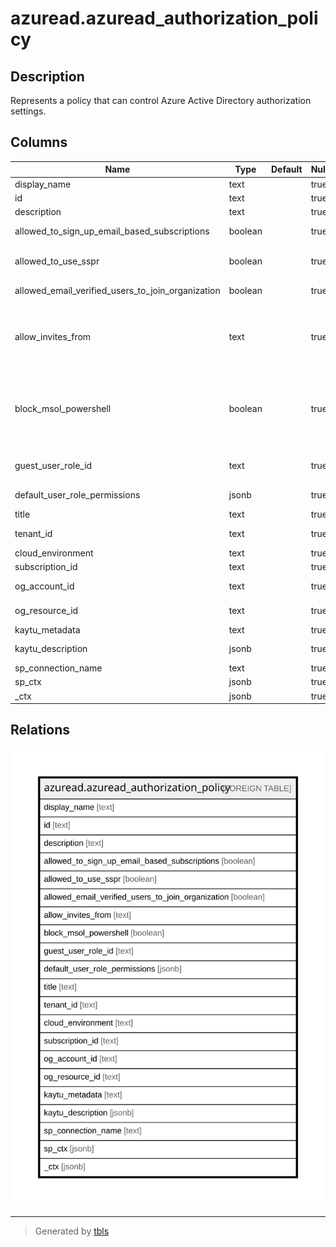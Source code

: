 # azuread.azuread_authorization_policy

## Description

Represents a policy that can control Azure Active Directory authorization settings.

## Columns

| Name | Type | Default | Nullable | Children | Parents | Comment |
| ---- | ---- | ------- | -------- | -------- | ------- | ------- |
| display_name | text |  | true |  |  | Display name for this policy. |
| id | text |  | true |  |  | ID of the authorization policy. |
| description | text |  | true |  |  | Description of this policy. |
| allowed_to_sign_up_email_based_subscriptions | boolean |  | true |  |  | Indicates whether users can sign up for email based subscriptions. |
| allowed_to_use_sspr | boolean |  | true |  |  | Indicates whether the Self-Serve Password Reset feature can be used by users on the tenant. |
| allowed_email_verified_users_to_join_organization | boolean |  | true |  |  | Indicates whether a user can join the tenant by email validation. |
| allow_invites_from | text |  | true |  |  | Indicates who can invite external users to the organization. Possible values are: none, adminsAndGuestInviters, adminsGuestInvitersAndAllMembers, everyone. |
| block_msol_powershell | boolean |  | true |  |  | To disable the use of MSOL PowerShell set this property to true. This will also disable user-based access to the legacy service endpoint used by MSOL PowerShell. This does not affect Azure AD Connect or Microsoft Graph. |
| guest_user_role_id | text |  | true |  |  | Represents role templateId for the role that should be granted to guest user. |
| default_user_role_permissions | jsonb |  | true |  |  | Specifies certain customizable permissions for default user role. |
| title | text |  | true |  |  | Title of the resource. |
| tenant_id | text |  | true |  |  | The Azure Tenant ID where the resource is located. |
| cloud_environment | text |  | true |  |  |  |
| subscription_id | text |  | true |  |  |  |
| og_account_id | text |  | true |  |  | The Platform Account ID in which the resource is located. |
| og_resource_id | text |  | true |  |  | The unique ID of the resource in opengovernance. |
| kaytu_metadata | text |  | true |  |  |  |
| kaytu_description | jsonb |  | true |  |  | The full model description of the resource |
| sp_connection_name | text |  | true |  |  | Steampipe connection name. |
| sp_ctx | jsonb |  | true |  |  | Steampipe context in JSON form. |
| _ctx | jsonb |  | true |  |  | Steampipe context in JSON form. |

## Relations

![er](azuread.azuread_authorization_policy.svg)

---

> Generated by [tbls](https://github.com/k1LoW/tbls)

